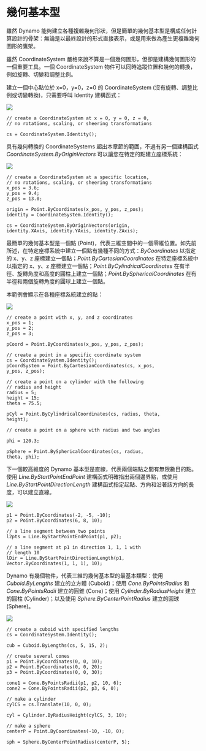 

# 幾何基本型

雖然 Dynamo 能夠建立各種複雜幾何形狀，但是簡單的幾何基本型是構成任何計算設計的骨架：無論是以最終設計的形式直接表示，或是用來做為產生更複雜幾何圖形的鷹架。

雖然 CoordinateSystem 嚴格來說不算是一個幾何圖形，但卻是建構幾何圖形的一個重要工具。一個 CoordinateSystem 物件可以同時追蹤位置和幾何的轉換，例如旋轉、切變和調整比例。

建立一個中心點位於 x=0，y=0，z=0 的 CoordinateSystem (沒有旋轉、調整比例或切變轉換)，只需要呼叫 Identity 建構函式：

![](images/12-2/GeometricPrimitives_01.png)

```
// create a CoordinateSystem at x = 0, y = 0, z = 0,
// no rotations, scaling, or sheering transformations

cs = CoordinateSystem.Identity();
```

具有幾何轉換的 CoordinateSystems 超出本章節的範圍，不過有另一個建構函式 *CoordinateSystem.ByOriginVectors* 可以讓您在特定的點建立座標系統：

![](images/12-2/GeometricPrimitives_02.png)

```
// create a CoordinateSystem at a specific location,
// no rotations, scaling, or sheering transformations
x_pos = 3.6;
y_pos = 9.4;
z_pos = 13.0;

origin = Point.ByCoordinates(x_pos, y_pos, z_pos);
identity = CoordinateSystem.Identity();

cs = CoordinateSystem.ByOriginVectors(origin,
identity.XAxis, identity.YAxis, identity.ZAxis);
```

最簡單的幾何基本型是一個點 (Point)，代表三維空間中的一個零維位置。如先前所述，在特定座標系統中建立一個點有幾種不同的方式：*ByCoordinates* 以指定的 x、y、z 座標建立一個點；*Point.ByCartesianCoordinates* 在特定座標系統中以指定的 x、y、z 座標建立一個點；*Point.ByCylindricalCoordinates* 在有半徑、旋轉角度和高度的圓柱上建立一個點；*Point.BySphericalCoordinates* 在有半徑和兩個旋轉角度的圓球上建立一個點。

本範例會顯示在各種座標系統建立的點：

![](images/12-2/GeometricPrimitives_03.png)

```
// create a point with x, y, and z coordinates
x_pos = 1;
y_pos = 2;
z_pos = 3;

pCoord = Point.ByCoordinates(x_pos, y_pos, z_pos);

// create a point in a specific coordinate system
cs = CoordinateSystem.Identity();
pCoordSystem = Point.ByCartesianCoordinates(cs, x_pos,
y_pos, z_pos);

// create a point on a cylinder with the following
// radius and height
radius = 5;
height = 15;
theta = 75.5;

pCyl = Point.ByCylindricalCoordinates(cs, radius, theta,
height);

// create a point on a sphere with radius and two angles

phi = 120.3;

pSphere = Point.BySphericalCoordinates(cs, radius, 
theta, phi);
```

下一個較高維度的 Dynamo 基本型是直線，代表兩個端點之間有無限數目的點。使用 *Line.ByStartPointEndPoint* 建構函式明確指出兩個邊界點，或使用 *Line.ByStartPointDirectionLength* 建構函式指定起點、方向和沿著該方向的長度，可以建立直線。

![](images/12-2/GeometricPrimitives_04.png)

```
p1 = Point.ByCoordinates(-2, -5, -10);
p2 = Point.ByCoordinates(6, 8, 10);

// a line segment between two points
l2pts = Line.ByStartPointEndPoint(p1, p2); 

// a line segment at p1 in direction 1, 1, 1 with 
// length 10
lDir = Line.ByStartPointDirectionLength(p1,
Vector.ByCoordinates(1, 1, 1), 10);
```

Dynamo 有幾個物件，代表三維的幾何基本型的最基本類型：使用 *Cuboid.ByLengths* 建立的立方體 (Cuboid)；使用 *Cone.ByPointsRadius* 和 *Cone.ByPointsRadii* 建立的圓錐 (Cone)；使用 *Cylinder.ByRadiusHeight* 建立的圓柱 (Cylinder)；以及使用 *Sphere.ByCenterPointRadius* 建立的圓球 (Sphere)。

![](images/12-2/GeometricPrimitives_05.png)

```
// create a cuboid with specified lengths
cs = CoordinateSystem.Identity();

cub = Cuboid.ByLengths(cs, 5, 15, 2);

// create several cones
p1 = Point.ByCoordinates(0, 0, 10);
p2 = Point.ByCoordinates(0, 0, 20);
p3 = Point.ByCoordinates(0, 0, 30);

cone1 = Cone.ByPointsRadii(p1, p2, 10, 6);
cone2 = Cone.ByPointsRadii(p2, p3, 6, 0);

// make a cylinder
cylCS = cs.Translate(10, 0, 0);

cyl = Cylinder.ByRadiusHeight(cylCS, 3, 10);

// make a sphere
centerP = Point.ByCoordinates(-10, -10, 0);

sph = Sphere.ByCenterPointRadius(centerP, 5);
```

